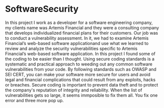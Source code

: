 # SoftwareSecurity
   In this project I work as a developer for a software engineering company, my clients name was Artemis Financial and they were a consulting company that develops individualized financial plans for their customers. Our job was to conduct a vulnerability assessment. In it, we had to examine Artemis Financial’s web-based software applicationand use what we learned to review and analyze the security vulnerabilities specific to Artemis Financial’s web-based software application. In this project I found some of the coding to be easier than I thought. 
   Using secure coding standards is a systematic and practical approach to weeding out any common software vulnerabilities from your code. By following standards such as OWASP and SEI CERT, you can make your software more secure for users and avoid legal and financial complications that could result from any exploits, hacks or breaches. Secure coding is important to prevent data theft and to protect the company's reputation of integrity and reliability. When the list of vulnerabilities gets so large, it seems immposible to fix them all. You fix one error and three more pop up.
